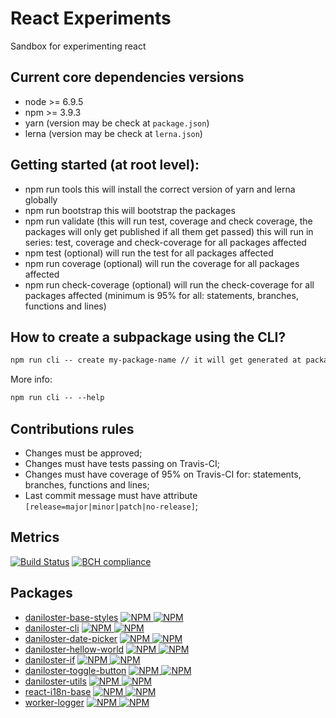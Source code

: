 # React Experiments
Sandbox for experimenting react

## Current core dependencies versions

- node &gt;= 6.9.5
- npm &gt;= 3.9.3
- yarn (version may be check at `package.json`)
- lerna (version may be check at `lerna.json`)

## Getting started (at root level):

- npm run tools
this will install the correct version of yarn and lerna globally
- npm run bootstrap
this will bootstrap the packages
- npm run validate (this will run test, coverage and check coverage, the packages will only get published if all them get passed)
this will run in series: test, coverage and check-coverage for all packages affected
- npm test (optional)
will run the test for all packages affected
- npm run coverage (optional)
will run the coverage for all packages affected
- npm run check-coverage (optional)
will run the check-coverage for all packages affected (minimum is 95% for all: statements, branches, functions and lines)

## How to create a subpackage using the CLI?
```md
npm run cli -- create my-package-name // it will get generated at packages/myPackageName
```
More info:

```md
npm run cli -- --help
```
## Contributions rules

- Changes must be approved;
- Changes must have tests passing on Travis-CI;
- Changes must have coverage of 95% on Travis-CI for: statements, branches, functions and lines;
- Last commit message must have attribute `[release=major|minor|patch|no-release]`;

## Metrics
[![Build Status](https://img.shields.io/travis/daniloster/react-experiments/master.svg?style=flat-square)](https://travis-ci.org/daniloster/react-experiments) [![BCH compliance](https://bettercodehub.com/edge/badge/daniloster/react-experiments?branch=master)](https://bettercodehub.com/)

## Packages

- [daniloster-base-styles](https://github.com/daniloster/react-experiments/blob/master/packages/baseStyles/README.md)
[![NPM](https://img.shields.io/npm/v/daniloster-base-styles.svg?style=flat-square) ![NPM](https://img.shields.io/npm/dm/daniloster-base-styles.svg?style=flat-square)](https://www.npmjs.com/package/daniloster-base-styles)
- [daniloster-cli](https://github.com/daniloster/react-experiments/blob/master/packages/cli/README.md)
[![NPM](https://img.shields.io/npm/v/daniloster-cli.svg?style=flat-square) ![NPM](https://img.shields.io/npm/dm/daniloster-cli.svg?style=flat-square)](https://www.npmjs.com/package/daniloster-cli)
- [daniloster-date-picker](https://github.com/daniloster/react-experiments/blob/master/packages/datePicker/README.md)
[![NPM](https://img.shields.io/npm/v/daniloster-date-picker.svg?style=flat-square) ![NPM](https://img.shields.io/npm/dm/daniloster-date-picker.svg?style=flat-square)](https://www.npmjs.com/package/daniloster-date-picker)
- [daniloster-hellow-world](https://github.com/daniloster/react-experiments/blob/master/packages/danilosterHelloWorld/README.md)
[![NPM](https://img.shields.io/npm/v/daniloster-hellow-world.svg?style=flat-square) ![NPM](https://img.shields.io/npm/dm/daniloster-hellow-world.svg?style=flat-square)](https://www.npmjs.com/package/daniloster-hellow-world)
- [daniloster-if](https://github.com/daniloster/react-experiments/blob/master/packages/if/README.md)
[![NPM](https://img.shields.io/npm/v/daniloster-if.svg?style=flat-square) ![NPM](https://img.shields.io/npm/dm/daniloster-if.svg?style=flat-square)](https://www.npmjs.com/package/daniloster-if)
- [daniloster-toggle-button](https://github.com/daniloster/react-experiments/blob/master/packages/toggleButton/README.md)
[![NPM](https://img.shields.io/npm/v/daniloster-toggle-button.svg?style=flat-square) ![NPM](https://img.shields.io/npm/dm/daniloster-toggle-button.svg?style=flat-square)](https://www.npmjs.com/package/daniloster-toggle-button)
- [daniloster-utils](https://github.com/daniloster/react-experiments/blob/master/packages/utils/README.md)
[![NPM](https://img.shields.io/npm/v/daniloster-utils.svg?style=flat-square) ![NPM](https://img.shields.io/npm/dm/daniloster-utils.svg?style=flat-square)](https://www.npmjs.com/package/daniloster-utils)
- [react-i18n-base](https://github.com/daniloster/react-experiments/blob/master/packages/reactI18nBase/README.md)
[![NPM](https://img.shields.io/npm/v/react-i18n-base.svg?style=flat-square) ![NPM](https://img.shields.io/npm/dm/react-i18n-base.svg?style=flat-square)](https://www.npmjs.com/package/react-i18n-base)
- [worker-logger](https://github.com/daniloster/react-experiments/blob/master/packages/workerLogger/README.md)
[![NPM](https://img.shields.io/npm/v/worker-logger.svg?style=flat-square) ![NPM](https://img.shields.io/npm/dm/worker-logger.svg?style=flat-square)](https://www.npmjs.com/package/worker-logger)

